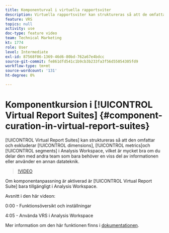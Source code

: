 ```yaml
---
title: Komponenturval i virtuella rapportsviter
description: Virtuella rapportsviter kan struktureras så att de omfattar och utesluter dimensioner, mätvärden och segment i Analysis Workspace, vilket är till stor hjälp om ni delar dem med andra team som bara behöver en viss del av data eller använder en annan datateknik.
feature: VRS
topics: null
activity: use
doc-type: feature video
team: Technical Marketing
kt: 1774
role: User
level: Intermediate
exl-id: 87568f06-1369-46d6-80bd-762a67e4bdcc
source-git-commit: fe861dfd541c1b9cb3b233fa3f56d55054305fd9
workflow-type: tm+mt
source-wordcount: '131'
ht-degree: 0%

---
```


# Komponentkursion i [!UICONTROL Virtual Report Suites] {#component-curation-in-virtual-report-suites}

[!UICONTROL Virtual Report Suites] kan struktureras så att den omfattar och exkluderar  [!UICONTROL dimensions],  [!UICONTROL metrics]och  [!UICONTROL segments] i Analysis Workspace, vilket är mycket bra om du delar den med andra team som bara behöver en viss del av informationen eller använder en annan datateknik.

>[!VIDEO](https://video.tv.adobe.com/v/23544/?quality=12)

Om komponentanpassning är aktiverad är [!UICONTROL Virtual Report Suite] bara tillgängligt i Analysis Workspace.

Avsnitt i den här videon:

0:00 - Funktionsöversikt och inställningar

4:05 - Använda VRS i Analysis Workspace

Mer information om den här funktionen finns i [dokumentationen](https://experienceleague.adobe.com/docs/analytics/components/virtual-report-suites/vrs-components.html?lang=en).
